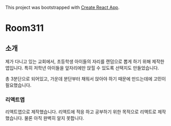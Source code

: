 This project was bootstrapped with [Create React App](https://github.com/facebook/create-react-app).

# Room311

## 소개

제가 다니고 있는 교회에서, 초등학생 아이들의 자리를 랜덤으로 뽑게 하기 위해 제작한 앱입니다. 특히 저학년 아이들을 앞자리에만 앉힐 수 있도록 선택지도 만들었습니다.

총 3분단으로 되어있고, 가운데 분단부터 채워서 앉아야 하기 때문에 만드는데에 고민이 필요했습니다.

### 리액트앱

리액트앱으로 제작했습니다. 리액트에 적응 하고 공부하기 위한 목적으로 리액트로 제작했습니다. 물론 아직 완벽히 알지 못합니다.